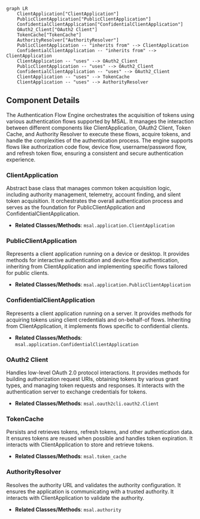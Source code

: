```mermaid
graph LR
    ClientApplication["ClientApplication"]
    PublicClientApplication["PublicClientApplication"]
    ConfidentialClientApplication["ConfidentialClientApplication"]
    OAuth2_Client["OAuth2 Client"]
    TokenCache["TokenCache"]
    AuthorityResolver["AuthorityResolver"]
    PublicClientApplication -- "inherits from" --> ClientApplication
    ConfidentialClientApplication -- "inherits from" --> ClientApplication
    ClientApplication -- "uses" --> OAuth2_Client
    PublicClientApplication -- "uses" --> OAuth2_Client
    ConfidentialClientApplication -- "uses" --> OAuth2_Client
    ClientApplication -- "uses" --> TokenCache
    ClientApplication -- "uses" --> AuthorityResolver
```

## Component Details

The Authentication Flow Engine orchestrates the acquisition of tokens using various authentication flows supported by MSAL. It manages the interaction between different components like ClientApplication, OAuth2 Client, Token Cache, and Authority Resolver to execute these flows, acquire tokens, and handle the complexities of the authentication process. The engine supports flows like authorization code flow, device flow, username/password flow, and refresh token flow, ensuring a consistent and secure authentication experience.

### ClientApplication
Abstract base class that manages common token acquisition logic, including authority management, telemetry, account finding, and silent token acquisition. It orchestrates the overall authentication process and serves as the foundation for PublicClientApplication and ConfidentialClientApplication.
- **Related Classes/Methods**: `msal.application.ClientApplication`

### PublicClientApplication
Represents a client application running on a device or desktop. It provides methods for interactive authentication and device flow authentication, inheriting from ClientApplication and implementing specific flows tailored for public clients.
- **Related Classes/Methods**: `msal.application.PublicClientApplication`

### ConfidentialClientApplication
Represents a client application running on a server. It provides methods for acquiring tokens using client credentials and on-behalf-of flows. Inheriting from ClientApplication, it implements flows specific to confidential clients.
- **Related Classes/Methods**: `msal.application.ConfidentialClientApplication`

### OAuth2 Client
Handles low-level OAuth 2.0 protocol interactions. It provides methods for building authorization request URIs, obtaining tokens by various grant types, and managing token requests and responses. It interacts with the authentication server to exchange credentials for tokens.
- **Related Classes/Methods**: `msal.oauth2cli.oauth2.Client`

### TokenCache
Persists and retrieves tokens, refresh tokens, and other authentication data. It ensures tokens are reused when possible and handles token expiration. It interacts with ClientApplication to store and retrieve tokens.
- **Related Classes/Methods**: `msal.token_cache`

### AuthorityResolver
Resolves the authority URL and validates the authority configuration. It ensures the application is communicating with a trusted authority. It interacts with ClientApplication to validate the authority.
- **Related Classes/Methods**: `msal.authority`
